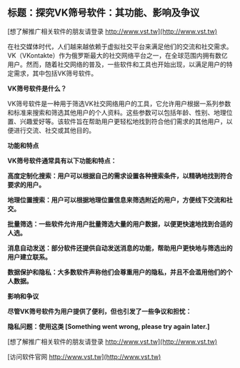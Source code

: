 ## **标题：探究VK筛号软件：其功能、影响及争议**

[想了解推广相关软件的朋友请登录 http://www.vst.tw](http://www.vst.tw)

在社交媒体时代，人们越来越依赖于虚拟社交平台来满足他们的交流和社交需求。VK（VKontakte）作为俄罗斯最大的社交网络平台之一，在全球范围内拥有数亿用户。然而，随着社交网络的普及，一些软件和工具也开始出现，以满足用户的特定需求，其中包括VK筛号软件。

**VK筛号软件是什么？**

VK筛号软件是一种用于筛选VK社交网络用户的工具，它允许用户根据一系列参数和标准来搜索和筛选其他用户的个人资料。这些参数可以包括年龄、性别、地理位置、兴趣爱好等。该软件旨在帮助用户更轻松地找到符合他们需求的其他用户，以便进行交流、社交或其他目的。

**功能和特点**

**VK筛号软件通常具有以下功能和特点：**

**高度定制化搜索：用户可以根据自己的需求设置各种搜索条件，以精确地找到符合要求的用户。**

**地理位置搜索：用户可以根据地理位置信息来筛选附近的用户，方便线下交流和社交。**

**批量筛选：一些软件允许用户批量筛选大量的用户数据，以便更快速地找到合适的人选。**

**消息自动发送：部分软件还提供自动发送消息的功能，帮助用户更快地与筛选出的用户建立联系。**

**数据保护和隐私：大多数软件声称他们会尊重用户的隐私，并且不会滥用他们的个人数据。**

**影响和争议**

**尽管VK筛号软件为用户提供了便利，但也引发了一些争议和担忧：**

**隐私问题：使用这类 [Something went wrong, please try again later.]**

[想了解推广相关软件的朋友请登录 http://www.vst.tw](http://www.vst.tw)


[访问软件官网 http://www.vst.tw](http://www.vst.tw)
